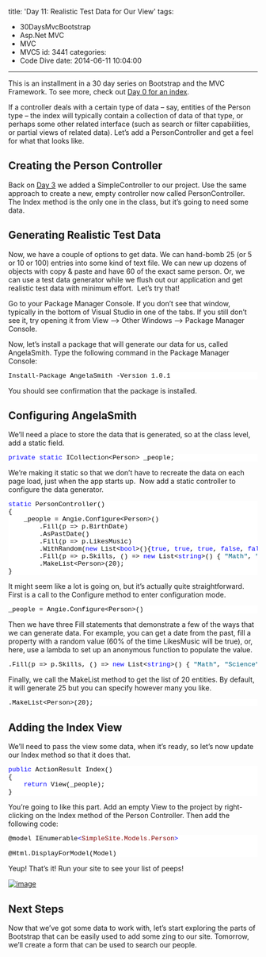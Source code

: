 title: 'Day 11: Realistic Test Data for Our View'
tags:
  - 30DaysMvcBootstrap
  - Asp.Net MVC
  - MVC
  - MVC5
id: 3441
categories:
  - Code Dive
date: 2014-06-11 10:04:00
---

This is an installment in a 30 day series on Bootstrap and the MVC Framework. To see more, check out [Day 0 for an index](http://jameschambers.com/2014/06/day-0-boothstrapping-mvc-for-the-next-30-days/).

If a controller deals with a certain type of data – say, entities of the Person type – the index will typically contain a collection of data of that type, or perhaps some other related interface (such as search or filter capabilities, or partial views of related data). Let’s add a PersonController and get a feel for what that looks like.

## Creating the Person Controller

Back on [Day 3](http://jameschambers.com/2014/06/day-3-adding-a-controller-and-view/) we added a SimpleController to our project. Use the same approach to create a new, empty controller now called PersonController.&nbsp; The Index method is the only one in the class, but it’s going to need some data.

## Generating Realistic Test Data

Now, we have a couple of options to get data. We can hand-bomb 25 (or 5 or 10 or 100) entries into some kind of text file. We can new up dozens of objects with copy &amp; paste and have 60 of the exact same person. Or, we can use a test data generator while we flush out our application and get realistic test data with minimum effort.&nbsp; Let’s try that!

Go to your Package Manager Console. If you don’t see that window, typically in the bottom of Visual Studio in one of the tabs. If you still don’t see it, try opening it from View –&gt; Other Windows –&gt; Package Manager Console.

Now, let’s install a package that will generate our data for us, called AngelaSmith. Type the following command in the Package Manager Console:
<pre class="csharpcode">Install-Package AngelaSmith -Version 1.0.1</pre>
<style type="text/css">.csharpcode, .csharpcode pre
{
	font-size: small;
	color: black;
	font-family: consolas, "Courier New", courier, monospace;
	background-color: #ffffff;
	/*white-space: pre;*/
}
.csharpcode pre { margin: 0em; }
.csharpcode .rem { color: #008000; }
.csharpcode .kwrd { color: #0000ff; }
.csharpcode .str { color: #006080; }
.csharpcode .op { color: #0000c0; }
.csharpcode .preproc { color: #cc6633; }
.csharpcode .asp { background-color: #ffff00; }
.csharpcode .html { color: #800000; }
.csharpcode .attr { color: #ff0000; }
.csharpcode .alt 
{
	background-color: #f4f4f4;
	width: 100%;
	margin: 0em;
}
.csharpcode .lnum { color: #606060; }
</style>

You should see confirmation that the package is installed.

## Configuring AngelaSmith

We’ll need a place to store the data that is generated, so at the class level, add a static field.
<pre class="csharpcode"><span class="kwrd">private</span> <span class="kwrd">static</span> ICollection&lt;Person&gt; _people;</pre>
<style type="text/css">.csharpcode, .csharpcode pre
{
	font-size: small;
	color: black;
	font-family: consolas, "Courier New", courier, monospace;
	background-color: #ffffff;
	/*white-space: pre;*/
}
.csharpcode pre { margin: 0em; }
.csharpcode .rem { color: #008000; }
.csharpcode .kwrd { color: #0000ff; }
.csharpcode .str { color: #006080; }
.csharpcode .op { color: #0000c0; }
.csharpcode .preproc { color: #cc6633; }
.csharpcode .asp { background-color: #ffff00; }
.csharpcode .html { color: #800000; }
.csharpcode .attr { color: #ff0000; }
.csharpcode .alt 
{
	background-color: #f4f4f4;
	width: 100%;
	margin: 0em;
}
.csharpcode .lnum { color: #606060; }
</style>

We’re making it static so that we don’t have to recreate the data on each page load, just when the app starts up.&nbsp; Now add a static controller to configure the data generator.
<pre class="csharpcode"><span class="kwrd">static</span> PersonController()
{
    _people = Angie.Configure&lt;Person&gt;()
        .Fill(p =&gt; p.BirthDate)
        .AsPastDate()
        .Fill(p =&gt; p.LikesMusic)
        .WithRandom(<span class="kwrd">new</span> List&lt;<span class="kwrd">bool</span>&gt;(){<span class="kwrd">true</span>, <span class="kwrd">true</span>, <span class="kwrd">true</span>, <span class="kwrd">false</span>, <span class="kwrd">false</span>})
        .Fill(p =&gt; p.Skills, () =&gt; <span class="kwrd">new</span> List&lt;<span class="kwrd">string</span>&gt;() { <span class="str">"Math"</span>, <span class="str">"Science"</span>, <span class="str">"History"</span> })
        .MakeList&lt;Person&gt;(20);
}</pre>
<style type="text/css">.csharpcode, .csharpcode pre
{
	font-size: small;
	color: black;
	font-family: consolas, "Courier New", courier, monospace;
	background-color: #ffffff;
	/*white-space: pre;*/
}
.csharpcode pre { margin: 0em; }
.csharpcode .rem { color: #008000; }
.csharpcode .kwrd { color: #0000ff; }
.csharpcode .str { color: #006080; }
.csharpcode .op { color: #0000c0; }
.csharpcode .preproc { color: #cc6633; }
.csharpcode .asp { background-color: #ffff00; }
.csharpcode .html { color: #800000; }
.csharpcode .attr { color: #ff0000; }
.csharpcode .alt 
{
	background-color: #f4f4f4;
	width: 100%;
	margin: 0em;
}
.csharpcode .lnum { color: #606060; }
</style>

It might seem like a lot is going on, but it’s actually quite straightforward. First is a call to the Configure method to enter configuration mode.
<pre class="csharpcode">_people = Angie.Configure&lt;Person&gt;()</pre>
<style type="text/css">.csharpcode, .csharpcode pre
{
	font-size: small;
	color: black;
	font-family: consolas, "Courier New", courier, monospace;
	background-color: #ffffff;
	/*white-space: pre;*/
}
.csharpcode pre { margin: 0em; }
.csharpcode .rem { color: #008000; }
.csharpcode .kwrd { color: #0000ff; }
.csharpcode .str { color: #006080; }
.csharpcode .op { color: #0000c0; }
.csharpcode .preproc { color: #cc6633; }
.csharpcode .asp { background-color: #ffff00; }
.csharpcode .html { color: #800000; }
.csharpcode .attr { color: #ff0000; }
.csharpcode .alt 
{
	background-color: #f4f4f4;
	width: 100%;
	margin: 0em;
}
.csharpcode .lnum { color: #606060; }
</style>

Then we have three Fill statements that demonstrate a few of the ways that we can generate data. For example, you can get a date from the past, fill a property with a random value (60% of the time LikesMusic will be true), or, here, use a lambda to set up an anonymous function to populate the value.
<pre class="csharpcode">.Fill(p =&gt; p.Skills, () =&gt; <span class="kwrd">new</span> List&lt;<span class="kwrd">string</span>&gt;() { <span class="str">"Math"</span>, <span class="str">"Science"</span>, <span class="str">"History"</span> })</pre>
<style type="text/css">.csharpcode, .csharpcode pre
{
	font-size: small;
	color: black;
	font-family: consolas, "Courier New", courier, monospace;
	background-color: #ffffff;
	/*white-space: pre;*/
}
.csharpcode pre { margin: 0em; }
.csharpcode .rem { color: #008000; }
.csharpcode .kwrd { color: #0000ff; }
.csharpcode .str { color: #006080; }
.csharpcode .op { color: #0000c0; }
.csharpcode .preproc { color: #cc6633; }
.csharpcode .asp { background-color: #ffff00; }
.csharpcode .html { color: #800000; }
.csharpcode .attr { color: #ff0000; }
.csharpcode .alt 
{
	background-color: #f4f4f4;
	width: 100%;
	margin: 0em;
}
.csharpcode .lnum { color: #606060; }
</style>

Finally, we call the MakeList method to get the list of 20 entities. By default, it will generate 25 but you can specify however many you like.
<pre class="csharpcode">.MakeList&lt;Person&gt;(20);</pre>
<style type="text/css">.csharpcode, .csharpcode pre
{
	font-size: small;
	color: black;
	font-family: consolas, "Courier New", courier, monospace;
	background-color: #ffffff;
	/*white-space: pre;*/
}
.csharpcode pre { margin: 0em; }
.csharpcode .rem { color: #008000; }
.csharpcode .kwrd { color: #0000ff; }
.csharpcode .str { color: #006080; }
.csharpcode .op { color: #0000c0; }
.csharpcode .preproc { color: #cc6633; }
.csharpcode .asp { background-color: #ffff00; }
.csharpcode .html { color: #800000; }
.csharpcode .attr { color: #ff0000; }
.csharpcode .alt 
{
	background-color: #f4f4f4;
	width: 100%;
	margin: 0em;
}
.csharpcode .lnum { color: #606060; }
</style>

## Adding the Index View

We’ll need to pass the view some data, when it’s ready, so let’s now update our Index method so that it does that.
<pre class="csharpcode"><span class="kwrd">public</span> ActionResult Index()
{
    <span class="kwrd">return</span> View(_people);
}</pre>
<style type="text/css">.csharpcode, .csharpcode pre
{
	font-size: small;
	color: black;
	font-family: consolas, "Courier New", courier, monospace;
	background-color: #ffffff;
	/*white-space: pre;*/
}
.csharpcode pre { margin: 0em; }
.csharpcode .rem { color: #008000; }
.csharpcode .kwrd { color: #0000ff; }
.csharpcode .str { color: #006080; }
.csharpcode .op { color: #0000c0; }
.csharpcode .preproc { color: #cc6633; }
.csharpcode .asp { background-color: #ffff00; }
.csharpcode .html { color: #800000; }
.csharpcode .attr { color: #ff0000; }
.csharpcode .alt 
{
	background-color: #f4f4f4;
	width: 100%;
	margin: 0em;
}
.csharpcode .lnum { color: #606060; }
</style>

You’re going to like this part. Add an empty View to the project by right-clicking on the Index method of the Person Controller. Then add the following code:
<pre class="csharpcode">@model IEnumerable<span class="kwrd">&lt;</span><span class="html">SimpleSite.Models.Person</span><span class="kwrd">&gt;</span>

@Html.DisplayForModel(Model)</pre>

Yeup! That’s it! Run your site to see your list of peeps!

[![image](https://jcblogimages.blob.core.windows.net/img/2014/06/image_thumb5.png "image")](https://jcblogimages.blob.core.windows.net/img/2014/06/image19.png) 
<style type="text/css">.csharpcode, .csharpcode pre
{
	font-size: small;
	color: black;
	font-family: consolas, "Courier New", courier, monospace;
	background-color: #ffffff;
	/*white-space: pre;*/
}
.csharpcode pre { margin: 0em; }
.csharpcode .rem { color: #008000; }
.csharpcode .kwrd { color: #0000ff; }
.csharpcode .str { color: #006080; }
.csharpcode .op { color: #0000c0; }
.csharpcode .preproc { color: #cc6633; }
.csharpcode .asp { background-color: #ffff00; }
.csharpcode .html { color: #800000; }
.csharpcode .attr { color: #ff0000; }
.csharpcode .alt 
{
	background-color: #f4f4f4;
	width: 100%;
	margin: 0em;
}
.csharpcode .lnum { color: #606060; }
</style>

## Next Steps

Now that we’ve got some data to work with, let’s start exploring the parts of Bootstrap that can be easily used to add some zing to our site. Tomorrow, we’ll create a form that can be used to search our people.